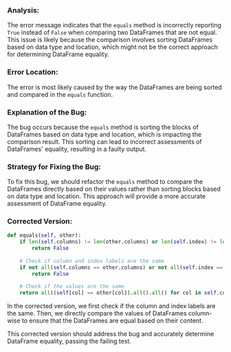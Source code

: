 ### Analysis:
The error message indicates that the `equals` method is incorrectly reporting `True` instead of `False` when comparing two DataFrames that are not equal. This issue is likely because the comparison involves sorting DataFrames based on data type and location, which might not be the correct approach for determining DataFrame equality.

### Error Location:
The error is most likely caused by the way the DataFrames are being sorted and compared in the `equals` function.

### Explanation of the Bug:
The bug occurs because the `equals` method is sorting the blocks of DataFrames based on data type and location, which is impacting the comparison result. This sorting can lead to incorrect assessments of DataFrames' equality, resulting in a faulty output.

### Strategy for Fixing the Bug:
To fix this bug, we should refactor the `equals` method to compare the DataFrames directly based on their values rather than sorting blocks based on data type and location. This approach will provide a more accurate assessment of DataFrame equality.

### Corrected Version:
```python
def equals(self, other):
    if len(self.columns) != len(other.columns) or len(self.index) != len(other.index):
        return False
    
    # Check if column and index labels are the same
    if not all(self.columns == other.columns) or not all(self.index == other.index):
        return False
    
    # Check if the values are the same
    return all((self[col] == other[col]).all().all() for col in self.columns)
```

In the corrected version, we first check if the column and index labels are the same. Then, we directly compare the values of DataFrames column-wise to ensure that the DataFrames are equal based on their content.

This corrected version should address the bug and accurately determine DataFrame equality, passing the failing test.